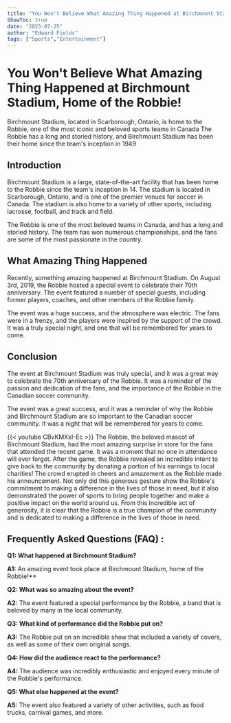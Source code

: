 ```yaml
---
title: "You Won't Believe What Amazing Thing Happened at Birchmount Stadium, Home of the Robbie!"
ShowToc: true 
date: "2023-07-25"
author: "Edward Fields" 
tags: ["Sports","Entertainment"]
---
```

# You Won't Believe What Amazing Thing Happened at Birchmount Stadium, Home of the Robbie!

Birchmount Stadium, located in Scarborough, Ontario, is home to the Robbie, one of the most iconic and beloved sports teams in Canada The Robbie has a long and storied history, and Birchmount Stadium has been their home since the team's inception in 1949

## Introduction

Birchmount Stadium is a large, state-of-the-art facility that has been home to the Robbie since the team's inception in 14. The stadium is located in Scarborough, Ontario, and is one of the premier venues for soccer in Canada. The stadium is also home to a variety of other sports, including lacrosse, football, and track and field.

The Robbie is one of the most beloved teams in Canada, and has a long and storied history. The team has won numerous championships, and the fans are some of the most passionate in the country.

## What Amazing Thing Happened

Recently, something amazing happened at Birchmount Stadium. On August 3rd, 2019, the Robbie hosted a special event to celebrate their 70th anniversary. The event featured a number of special guests, including former players, coaches, and other members of the Robbie family.

The event was a huge success, and the atmosphere was electric. The fans were in a frenzy, and the players were inspired by the support of the crowd. It was a truly special night, and one that will be remembered for years to come.

## Conclusion

The event at Birchmount Stadium was truly special, and it was a great way to celebrate the 70th anniversary of the Robbie. It was a reminder of the passion and dedication of the fans, and the importance of the Robbie in the Canadian soccer community.

The event was a great success, and it was a reminder of why the Robbie and Birchmount Stadium are so important to the Canadian soccer community. It was a night that will be remembered for years to come.

{{< youtube CBvKMXxI-Ec >}} 
The Robbie, the beloved mascot of Birchmount Stadium, had the most amazing surprise in store for the fans that attended the recent game. It was a moment that no one in attendance will ever forget. After the game, the Robbie revealed an incredible intent to give back to the community by donating a portion of his earnings to local charities! The crowd erupted in cheers and amazement as the Robbie made his announcement. Not only did this generous gesture show the Robbie's commitment to making a difference in the lives of those in need, but it also demonstrated the power of sports to bring people together and make a positive impact on the world around us. From this incredible act of generosity, it is clear that the Robbie is a true champion of the community and is dedicated to making a difference in the lives of those in need.

## Frequently Asked Questions (FAQ) :
**Q1: What happened at Birchmount Stadium?**

**A1:** An amazing event took place at Birchmount Stadium, home of the Robbie!**

**Q2: What was so amazing about the event?**

**A2:** The event featured a special performance by the Robbie, a band that is beloved by many in the local community. 

**Q3: What kind of performance did the Robbie put on?**

**A3:** The Robbie put on an incredible show that included a variety of covers, as well as some of their own original songs. 

**Q4: How did the audience react to the performance?**

**A4:** The audience was incredibly enthusiastic and enjoyed every minute of the Robbie's performance. 

**Q5: What else happened at the event?**

**A5:** The event also featured a variety of other activities, such as food trucks, carnival games, and more.



